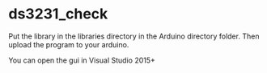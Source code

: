 # ds3231_check
Put the library in the libraries directory in the Arduino directory folder.
Then upload the program to your arduino.

You can open the gui in Visual Studio 2015+
